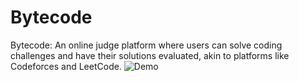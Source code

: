 # Bytecode
Bytecode: An online judge platform where users can solve coding challenges and have their solutions evaluated, akin to platforms like Codeforces and LeetCode.
![Demo]([https://github.com/kksahay/contextGPT/blob/main/download.jpeg](https://github.com/kksahay/bytecode/blob/main/Screenshot%20from%202023-08-23%2004-28-22.png)https://github.com/kksahay/bytecode/blob/main/Screenshot%20from%202023-08-23%2004-28-22.png)
